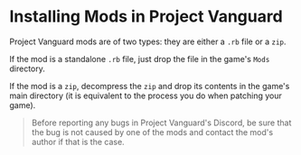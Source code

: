# Installing Mods in Project Vanguard

Project Vanguard mods are of two types: they are either a `.rb` file or a `zip`.

If the mod is a standalone `.rb` file, just drop the file in the game's `Mods` directory.

If the mod is a `zip`, decompress the `zip` and drop its contents in the game's main directory (it is equivalent to the process you do when patching your game).

> Before reporting any bugs in Project Vanguard's Discord, be sure that the bug is not caused by one of the mods and contact the mod's author if that is the case.